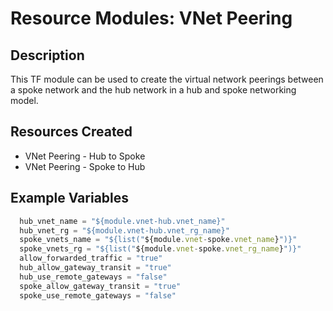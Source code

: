 # **Resource Modules: VNet Peering**

## Description
This TF module can be used to create the virtual network peerings between a spoke network and the hub network in a hub and spoke networking model.

## Resources Created

- VNet Peering - Hub to Spoke
- VNet Peering - Spoke to Hub

## Example Variables
```javascript
  hub_vnet_name = "${module.vnet-hub.vnet_name}"
  hub_vnet_rg = "${module.vnet-hub.vnet_rg_name}"
  spoke_vnets_name = "${list("${module.vnet-spoke.vnet_name}")}"
  spoke_vnets_rg = "${list("${module.vnet-spoke.vnet_rg_name}")}"
  allow_forwarded_traffic = "true"
  hub_allow_gateway_transit = "true"
  hub_use_remote_gateways = "false"
  spoke_allow_gateway_transit = "true"
  spoke_use_remote_gateways = "false"
```

